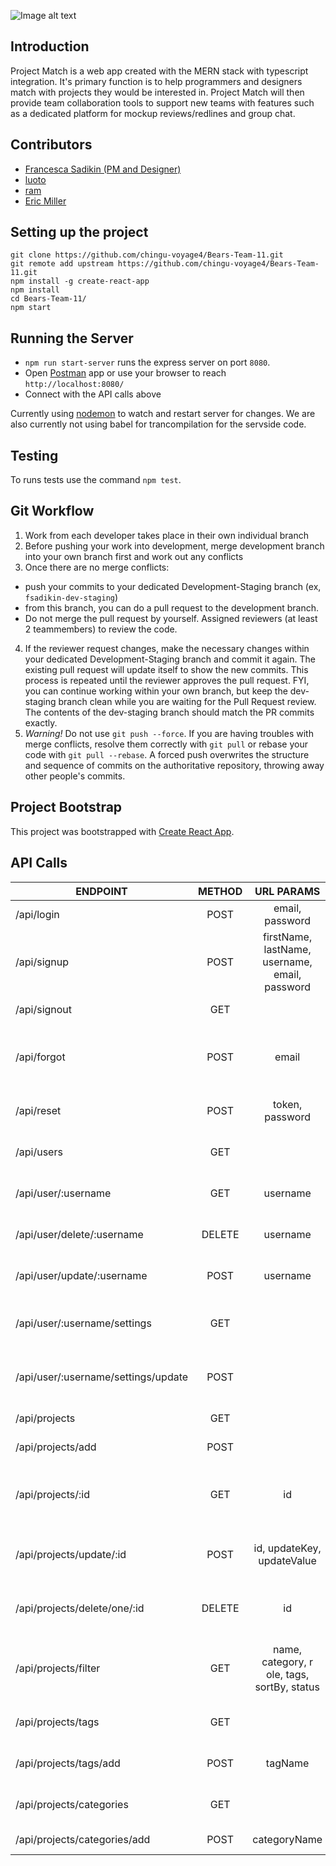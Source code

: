 ![Image alt text](https://i.imgur.com/qD4SvyR.png "Main Page")

## Introduction
Project Match is a web app created with the MERN stack with typescript integration. It's primary function is to help programmers and designers match with projects they would be interested in. Project Match will then provide team collaboration tools to support new teams with features such as a dedicated platform for mockup reviews/redlines and group chat.

## Contributors
* [Francesca Sadikin (PM and Designer)](https://github.com/serpient)
* [luoto](https://github.com/luoto)
* [ram](https://github.com/ilvcs)
* [Eric Miller](https://github.com/ericmiller777)

## Setting up the project
```
git clone https://github.com/chingu-voyage4/Bears-Team-11.git
git remote add upstream https://github.com/chingu-voyage4/Bears-Team-11.git
npm install -g create-react-app
npm install
cd Bears-Team-11/
npm start
```
## Running the Server
- `npm run start-server` runs the express server on port `8080`.
- Open [Postman](https://www.getpostman.com/) app or use your browser to reach `http://localhost:8080/`
- Connect with the API calls above

Currently using [nodemon](https://github.com/remy/nodemon) to watch and restart server for changes. We are also currently not using babel for trancompilation for the servside code.

## Testing
To runs tests use the command `npm test`.

## Git Workflow
1. Work from each developer takes place in their own individual branch
2. Before pushing your work into development, merge development branch into your own branch first and work out any conflicts
3. Once there are no merge conflicts:
- push your commits to your dedicated Development-Staging branch (ex, `fsadikin-dev-staging`)
- from this branch, you can do a pull request to the development branch. 
- Do not merge the pull request by yourself. Assigned reviewers (at least 2 teammembers) to review the code.
4. If the reviewer request changes, make the necessary changes within your dedicated Development-Staging branch and commit it again. The existing pull request will update itself to show the new commits. This process is repeated until the reviewer approves the pull request. FYI, you can continue working within your own branch, but keep the dev-staging branch clean while you are waiting for the Pull Request review. The contents of the dev-staging branch should match the PR commits exactly. 
5. *Warning!* Do not use `git push --force`. If you are having troubles with merge conflicts, resolve them correctly with `git pull` or rebase your code with `git pull --rebase`. A forced push overwrites the structure and sequence of commits on the authoritative repository, throwing away other people's commits.

## Project Bootstrap
This project was bootstrapped with [Create React App](https://github.com/facebookincubator/create-react-app).

## API Calls

| ENDPOINT                       | METHOD    | URL PARAMS      | PURPOSE       |
| ------------------------------ |:---------:|:---------------:|:-------------:|
| /api/login                     | POST      | email, password | Signs in user |
| /api/signup                    | POST      | firstName, lastName, username, email, password | Adds new user |
| /api/signout                   | GET       |                 | Signs out user |
| /api/forgot                    | POST      | email           | Sends an email you forget your password |
| /api/reset                     | POST      | token, password | Resets your password |
| /api/users                     | GET       |                 | Returns list of all users |
| /api/user/:username            | GET       | username        | Returns individual user data |
| /api/user/delete/:username     | DELETE    | username        | Deletes individual user data |
| /api/user/update/:username     | POST      | username        | Updates individual user data |
| /api/user/:username/settings   | GET       |                 | Return individual user settings |
| /api/user/:username/settings/update | POST |                 | Edit individual user settings |
| /api/projects                  | GET       |                 | Returns all projects |
| /api/projects/add              | POST      |                 | Adds new project |
| /api/projects/:id              | GET       | id              | Returns individual project filtered by id |
| /api/projects/update/:id       | POST      | id, updateKey, updateValue | Updates single project by id |
| /api/projects/delete/one/:id   | DELETE    | id              | Deletes single project by id |
| /api/projects/filter           | GET       | name, category, r ole, tags, sortBy, status | Returns list of projects filtered by params |
| /api/projects/tags             | GET       |                 | Returns all available tags |
| /api/projects/tags/add         | POST      | tagName         | Adds new project tag |
| /api/projects/categories       | GET       |                 | Returns all available categories |
| /api/projects/categories/add   | POST      | categoryName    | Adds new category |